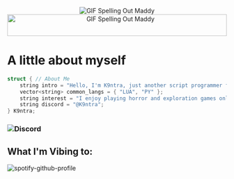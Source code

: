 <p align="center">
  <img src="https://media.discordapp.net/attachments/942476031649013840/1237046041690247278/text_5.gif?ex=66685ce7&is=66670b67&hm=41a0e55d52247fd370d49642a54a4fcbf32c7d2335bb9fce2d42691f760a1532&832&4a4fcbf32c7d2335bb9fce2d42691f760a1532&" alt="GIF Spelling Out Maddy">
  <img width="100%" height="50px" src="https://www.seekpng.com/png/full/36-364027_grid-transparent-vaporwave-floor.png" alt="GIF Spelling Out Maddy">
</p>

# A little about myself
```c++
struct { // About Me
    string intro = "Hello, I'm K9ntra, just another script programmer for Roblox and other platforms.";
    vector<string> common_langs = { "LUA", "PY" };
    string interest = "I enjoy playing horror and exploration games online.";
    string discord = "@K9ntra";
} K9ntra;
```
### ![Discord](https://img.shields.io/badge/Discord-%235865F2.svg?style=for-the-badge&logo=discord&logoColor=white) 

## What I'm Vibing to:
![spotify-github-profile](https://spotify-github-profile.vercel.app/api/view?uid=r433qbp2wcvjvive683t226zj&cover_image=true&theme=novatorem&show_offline=false&background_color=121212&interchange=false&bar_color=A5D6FF&bar_color_cover=false)
